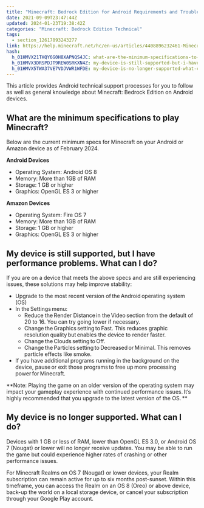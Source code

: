 ```yaml
---
title: "Minecraft: Bedrock Edition for Android Requirements and Troubleshooting"
date: 2021-09-09T23:47:44Z
updated: 2024-01-23T19:38:42Z
categories: "Minecraft: Bedrock Edition Technical"
tags:
  - section_12617893243277
link: https://help.minecraft.net/hc/en-us/articles/4408896232461-Minecraft-Bedrock-Edition-for-Android-Requirements-and-Troubleshooting
hash:
  h_01HMVX21THQY6G0H8XAPNQS4JC: what-are-the-minimum-specifications-to-play-minecraft
  h_01HMVX3DRSPDJT9REW0SRKXN4Z: my-device-is-still-supported-but-i-have-performance-problems-what-can-i-do
  h_01HMVX5TWA37VE7VDJVWR1WFDE: my-device-is-no-longer-supported-what-can-i-do
---
```


This article provides Android technical support processes for you to follow as well as general knowledge about Minecraft: Bedrock Edition on Android devices.

## What are the minimum specifications to play Minecraft?

Below are the current minimum specs for Minecraft on your Android or Amazon device as of February 2024.

**Android Devices**

- Operating System: Android OS 8
- Memory: More than 1GB of RAM
- Storage: 1 GB or higher
- Graphics: OpenGL ES 3 or higher

**Amazon Devices**

- Operating System: Fire OS 7
- Memory: More than 1GB of RAM
- Storage: 1 GB or higher
- Graphics: OpenGL ES 3 or higher

## My device is still supported, but I have performance problems. What can I do?

If you are on a device that meets the above specs and are still experiencing issues, these solutions may help improve stability:

- Upgrade to the most recent version of the Android operating system (OS)
- In the Settings menu: 
  - Reduce the Render Distance in the Video section from the default of 20 to 16. You can try going lower if necessary.
  - Change the Graphics setting to Fast. This reduces graphic resolution quality but enables the device to render faster.   
  - Change the Clouds setting to Off.
  - Change the Particles setting to Decreased or Minimal. This removes particle effects like smoke.   
- If you have additional programs running in the background on the device, pause or exit those programs to free up more processing power for Minecraft. 

**Note: Playing the game on an older version of the operating system may impact your gameplay experience with continued performance issues. It’s highly recommended that you upgrade to the latest version of the OS. **

## My device is no longer supported. What can I do?

Devices with 1 GB or less of RAM, lower than OpenGL ES 3.0, or Android OS 7 (Nougat) or lower will no longer receive updates. You may be able to run the game but could experience higher rates of crashing or other performance issues.

For Minecraft Realms on OS 7 (Nougat) or lower devices, your Realm subscription can remain active for up to six months post-sunset. Within this timeframe, you can access the Realm on an OS 8 (Oreo) or above device, back-up the world on a local storage device, or cancel your subscription through your Google Play account.
